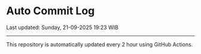 # Auto Commit Log

Last updated: Sunday, 21-09-2025 19:23 WIB

---

This repository is automatically updated every 2 hour using GitHub Actions.
